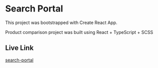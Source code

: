 # Search Portal

This project was bootstrapped with Create React App.

Product comparison project was built using React + TypeScript + SCSS

## Live Link

[search-portal]()
